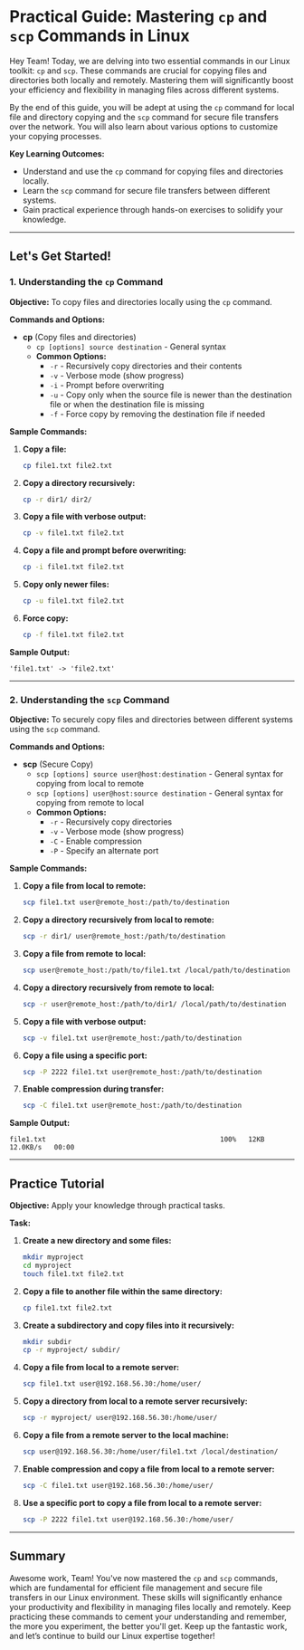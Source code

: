 # Practical Guide: Mastering `cp` and `scp` Commands in Linux

Hey Team! Today, we are delving into two essential commands in our Linux toolkit: `cp` and `scp`. These commands are crucial for copying files and directories both locally and remotely. Mastering them will significantly boost your efficiency and flexibility in managing files across different systems.

By the end of this guide, you will be adept at using the `cp` command for local file and directory copying and the `scp` command for secure file transfers over the network. You will also learn about various options to customize your copying processes.

**Key Learning Outcomes:**

- Understand and use the `cp` command for copying files and directories locally.
- Learn the `scp` command for secure file transfers between different systems.
- Gain practical experience through hands-on exercises to solidify your knowledge.

---

## Let's Get Started!

### 1. Understanding the `cp` Command

**Objective:**
To copy files and directories locally using the `cp` command.

**Commands and Options:**

- **cp** (Copy files and directories)
  - `cp [options] source destination` - General syntax
  - **Common Options:**
    - `-r` - Recursively copy directories and their contents
    - `-v` - Verbose mode (show progress)
    - `-i` - Prompt before overwriting
    - `-u` - Copy only when the source file is newer than the destination file or when the destination file is missing
    - `-f` - Force copy by removing the destination file if needed

**Sample Commands:**

1. **Copy a file:**

   ```bash
   cp file1.txt file2.txt
   ```

2. **Copy a directory recursively:**

   ```bash
   cp -r dir1/ dir2/
   ```

3. **Copy a file with verbose output:**

   ```bash
   cp -v file1.txt file2.txt
   ```

4. **Copy a file and prompt before overwriting:**

   ```bash
   cp -i file1.txt file2.txt
   ```

5. **Copy only newer files:**

   ```bash
   cp -u file1.txt file2.txt
   ```

6. **Force copy:**

   ```bash
   cp -f file1.txt file2.txt
   ```

**Sample Output:**

```plaintext
'file1.txt' -> 'file2.txt'
```

---

### 2. Understanding the `scp` Command

**Objective:**
To securely copy files and directories between different systems using the `scp` command.

**Commands and Options:**

- **scp** (Secure Copy)
  - `scp [options] source user@host:destination` - General syntax for copying from local to remote
  - `scp [options] user@host:source destination` - General syntax for copying from remote to local
  - **Common Options:**
    - `-r` - Recursively copy directories
    - `-v` - Verbose mode (show progress)
    - `-C` - Enable compression
    - `-P` - Specify an alternate port

**Sample Commands:**

1. **Copy a file from local to remote:**

   ```bash
   scp file1.txt user@remote_host:/path/to/destination
   ```

2. **Copy a directory recursively from local to remote:**

   ```bash
   scp -r dir1/ user@remote_host:/path/to/destination
   ```

3. **Copy a file from remote to local:**

   ```bash
   scp user@remote_host:/path/to/file1.txt /local/path/to/destination
   ```

4. **Copy a directory recursively from remote to local:**

   ```bash
   scp -r user@remote_host:/path/to/dir1/ /local/path/to/destination
   ```

5. **Copy a file with verbose output:**

   ```bash
   scp -v file1.txt user@remote_host:/path/to/destination
   ```

6. **Copy a file using a specific port:**

   ```bash
   scp -P 2222 file1.txt user@remote_host:/path/to/destination
   ```

7. **Enable compression during transfer:**

   ```bash
   scp -C file1.txt user@remote_host:/path/to/destination
   ```

**Sample Output:**

```plaintext
file1.txt                                           100%   12KB  12.0KB/s   00:00
```

---

## Practice Tutorial

**Objective:**
Apply your knowledge through practical tasks.

**Task:**

1. **Create a new directory and some files:**

   ```bash
   mkdir myproject
   cd myproject
   touch file1.txt file2.txt
   ```

2. **Copy a file to another file within the same directory:**

   ```bash
   cp file1.txt file2.txt
   ```

3. **Create a subdirectory and copy files into it recursively:**

   ```bash
   mkdir subdir
   cp -r myproject/ subdir/
   ```

4. **Copy a file from local to a remote server:**

   ```bash
   scp file1.txt user@192.168.56.30:/home/user/
   ```

5. **Copy a directory from local to a remote server recursively:**

   ```bash
   scp -r myproject/ user@192.168.56.30:/home/user/
   ```

6. **Copy a file from a remote server to the local machine:**

   ```bash
   scp user@192.168.56.30:/home/user/file1.txt /local/destination/
   ```

7. **Enable compression and copy a file from local to a remote server:**

   ```bash
   scp -C file1.txt user@192.168.56.30:/home/user/
   ```

8. **Use a specific port to copy a file from local to a remote server:**

   ```bash
   scp -P 2222 file1.txt user@192.168.56.30:/home/user/
   ```

---

## Summary

Awesome work, Team! You've now mastered the `cp` and `scp` commands, which are fundamental for efficient file management and secure file transfers in our Linux environment. These skills will significantly enhance your productivity and flexibility in managing files locally and remotely. Keep practicing these commands to cement your understanding and remember, the more you experiment, the better you'll get. Keep up the fantastic work, and let’s continue to build our Linux expertise together!
